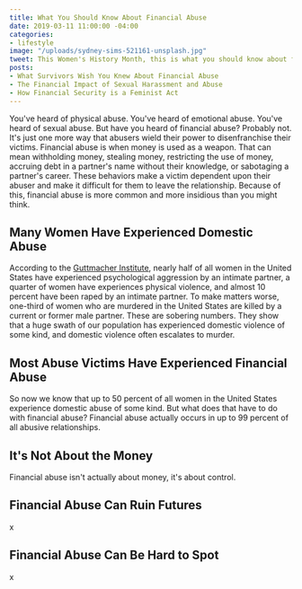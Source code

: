 ```yaml
---
title: What You Should Know About Financial Abuse
date: 2019-03-11 11:00:00 -04:00
categories:
- lifestyle
image: "/uploads/sydney-sims-521161-unsplash.jpg"
tweet: This Women's History Month, this is what you should know about financial abuse.
posts:
- What Survivors Wish You Knew About Financial Abuse
- The Financial Impact of Sexual Harassment and Abuse
- How Financial Security is a Feminist Act
---
```


You've heard of physical abuse. You've heard of emotional abuse. You've heard of sexual abuse. But have you heard of financial abuse? Probably not. It's just one more way that abusers wield their power to disenfranchise their victims. Financial abuse is when money is used as a weapon. That can mean withholding money, stealing money, restricting the use of money, accruing debt in a partner's name without their knowledge, or sabotaging a partner's career. These behaviors make a victim dependent upon their abuser and make it difficult for them to leave the relationship. Because of this, financial abuse is more common and more insidious than you might think.

## Many Women Have Experienced Domestic Abuse

According to the [Guttmacher Institute](https://www.guttmacher.org/gpr/2016/07/understanding-intimate-partner-violence-sexual-and-reproductive-health-and-rights-issue?gclid=EAIaIQobChMI5N2Plbfz4AIVxV6GCh0EgQMQEAAYAyAAEgLGTvD_BwE), nearly half of all women in the United States have experienced psychological aggression by an intimate partner, a quarter of women have experiences physical violence, and almost 10 percent have been raped by an intimate partner. To make matters worse, one-third of women who are murdered in the United States are killed by a current or former male partner. These are sobering numbers. They show that a huge swath of our population has experienced domestic violence of some kind, and domestic violence often escalates to murder. 

## Most Abuse Victims Have Experienced Financial Abuse

So now we know that up to 50 percent of all women in the United States experience domestic abuse of some kind. But what does that have to do with financial abuse? Financial abuse actually occurs in up to 99 percent of all abusive relationships. 

## It's Not About the Money

Financial abuse isn't actually about money, it's about control.

## Financial Abuse Can Ruin Futures

x

## Financial Abuse Can Be Hard to Spot

x